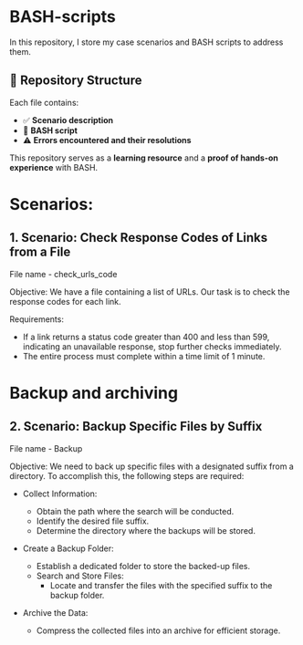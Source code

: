 # BASH-scripts

In this repository, I store my case scenarios and BASH scripts to address them.  

## 📂 Repository Structure 

Each file contains:  
  - ✅ **Scenario description**
  - 📜 **BASH script**
  - ⚠️ **Errors encountered and their resolutions**  

This repository serves as a **learning resource** and a **proof of hands-on experience** with BASH.

# Scenarios:
## 1. Scenario: Check Response Codes of Links from a File
File name - check_urls_code

Objective: We have a file containing a list of URLs. Our task is to check the response codes for each link.

Requirements:
- If a link returns a status code greater than 400 and less than 599, indicating an unavailable response, stop further checks immediately.
- The entire process must complete within a time limit of 1 minute.
# Backup and archiving

## 2. Scenario: Backup Specific Files by Suffix
File name - Backup

Objective: We need to back up specific files with a designated suffix from a directory. To accomplish this, the following steps are required:
  
- Collect Information:
  - Obtain the path where the search will be conducted.
  - Identify the desired file suffix.
  - Determine the directory where the backups will be stored.
  
- Create a Backup Folder:
  - Establish a dedicated folder to store the backed-up files.
  - Search and Store Files:
      - Locate and transfer the files with the specified suffix to the backup folder.

- Archive the Data:
  - Compress the collected files into an archive for efficient storage.
